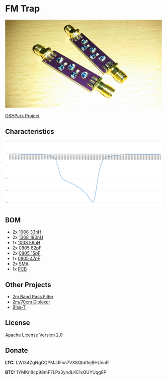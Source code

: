# FM Trap

![FM Trap](./fm_trap.jpg)

[OSHPark Project](https://oshpark.com/shared_projects/sTO339dT)

## Characteristics

![Characteristics](./fm_trap.png)

## BOM

 - 2x [1008 33nH](https://www.tme.eu/en/details/cw1008-33/smd-coils/ferrocore/)
 - 2x [1008 180nH](https://www.tme.eu/en/details/cw1008-180/smd-coils/ferrocore/)
 - 1x [1008 56nH](https://www.tme.eu/en/details/cw1008-56/smd-coils/ferrocore/)
 - 2x [0805 82pF](https://www.tme.eu/en/details/cc0805jrnpo9820/0805-mlcc-smd-capacitors/yageo/cc0805jrnpo9bn820/)
 - 2x [0805 15pF](https://www.tme.eu/en/details/cc0805jrnpo9150/0805-mlcc-smd-capacitors/yageo/cc0805jrnpo9bn150/)
 - 1x [0805 47pF](https://www.tme.eu/en/details/cc0805jrnpo9470/0805-mlcc-smd-capacitors/yageo/cc0805jrnpo9bn470/)
 - 2x [SMA](https://www.ebay.com/sch/i.html?_from=R40&_sacat=0&_nkw=sma+female+pcb+edge+mount&rt=nc&LH_BIN=1)
 - 1x [PCB](https://oshpark.com/shared_projects/sTO339dT)

## Other Projects

 - [2m Band Pass Filter](https://github.com/kolaCZek/2m-Band-Pass-Filter)
 - [2m/70cm Diplexer](https://github.com/kolaCZek/2m-70cm-Diplexer)
 - [Bias-T](https://github.com/kolaCZek/Bias-T)

## License

[Apache License Version 2.0](./LICENSE)

## Donate

**LTC:** LWt34ZqNgCQPMJJFon7VX8Qbb1ejBHUcnR

**BTC:** 1YMKn8cp98mF7LPa3yndLKE1xQUYUqg8P
